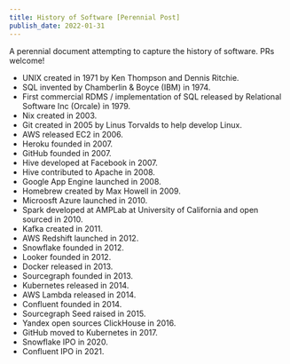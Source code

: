 ```yaml
---
title: History of Software [Perennial Post]
publish_date: 2022-01-31
---
```


A perennial document attempting to capture the history of software. PRs welcome!

- UNIX created in 1971 by Ken Thompson and Dennis Ritchie.
- SQL invented by Chamberlin & Boyce (IBM) in 1974.
- First commercial RDMS / implementation of SQL released by Relational Software Inc (Orcale) in 1979.  
- Nix created in 2003.
- Git created in 2005 by Linus Torvalds to help develop Linux.
- AWS released EC2 in 2006. 
- Heroku founded in 2007.
- GitHub founded in 2007.
- Hive developed at Facebook in 2007.
- Hive contributed to Apache in 2008.  
- Google App Engine launched in 2008. 
- Homebrew created by Max Howell in 2009. 
- Microosft Azure launched in 2010.
- Spark developed at AMPLab at University of California and open sourced in 2010.
- Kafka created in 2011. 
- AWS Redshift launched in 2012.
- Snowflake founded in 2012.
- Looker founded in 2012.   
- Docker released in 2013.
- Sourcegraph founded in 2013.
- Kubernetes released in 2014.
- AWS Lambda released in 2014.
- Confluent founded in 2014.
- Sourcegraph Seed raised in 2015.
- Yandex open sources ClickHouse in 2016. 
- GitHub moved to Kubernetes in 2017.
- Snowflake IPO in 2020.
- Confluent IPO in 2021. 
